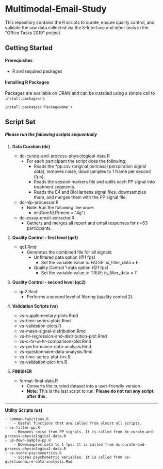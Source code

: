# Multimodal-Email-Study
This repository contains the R scripts to curate, ensure quality control, and validate the raw data collected
via the S-Interface and other tools in the "Office Tasks 2019" project.


## Getting Started

#### Prerequisites
- R and required packages

#### Installing R Packages
Packages are available on CRAN and can be installed using a simple call to `install.packages()`:

    install.packages('PackageName')

	
## Script Set
##### Please run the following scripts sequentially
1. **Data Curation (dc)**
	- dc-curate-and-process-physiological-data.R
		- For each participant the script does the following:
			- Reads the *pp.csv (original perinasal perspiration signal data), removes noise, downsamples to 1 frame per second (fps).
			- Reads the session markers file and splits each PP signal into treatment segments.
			- Reads the E4 and BioHarness signal files, downsamples them, and merges them with the PP signal file.
	- dc-nlp-processor.R
		- Note: Run the following line once:
			- initCoreNLP(mem = "4g")
	- dc-essay-email-extractor.R
		- Gathers and merges all report and email responses for n=63 participants.
2. **Quality Control - first level (qc1)**
	- qc1.Rmd
		- Generates the combined file for all signals:
			- Unfiltered data option (@1 fps)
				- Set the variable value to FALSE: is\_filter\_data = F
			- Quality Control 1 data option (@1 fps)
				- Set the variable value to TRUE: is\_filter\_data = T
3. **Quality Control - second level (qc2)**
	- qc2.Rmd
		- Performs a second level of filering (quality control 2).
4. **Validation Scripts (vs)**
	- vs-supplementary-plots.Rmd
	- vs-time-series-plots.Rmd
	- vs-validation-plots.R
	- vs-mean-signal-distribution.Rmd
	- vs-hr-regression-and-distribution-plot.Rmd
	- vs-c-hr-w-hr-comparison-plot.Rmd
	- vs-performance-data-analysis.Rmd
	- vs-questionnaire-data-analysis.Rmd
	- vs-time-series-plot-hrv.R
	- vs-validation-plot-hrv.R

4. **FINISHER**
	- format-final-data.R
		- Converts the curated dataset into a user-friendly version.
		- **Note:** This is the last script to run. **Please do not run any script after this.**
---------------------------------------------------------------------------------------------------------

**Utility Scripts (us)**

	- common-functions.R
		- Useful functions that are called from almost all scripts.
	- us-filter-pp.R
	    - Removes noise from PP signals. It is called from dc-curate-and-process-physiological-data.R
	- us-down-sample-pp.R
	    - Downsamples data to 1 fps. It is called from dc-curate-and-process-physiological-data.R
	- us-score-psychometrics.R
	    - Scores psychometric variables. It is called from vs-questionnaire-data-analysis.Rmd
